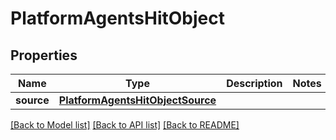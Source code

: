 # PlatformAgentsHitObject

## Properties
Name | Type | Description | Notes
------------ | ------------- | ------------- | -------------
**source** | [**PlatformAgentsHitObjectSource**](PlatformAgentsHitObjectSource.md) |  | 

[[Back to Model list]](../README.md#documentation-for-models) [[Back to API list]](../README.md#documentation-for-api-endpoints) [[Back to README]](../README.md)

